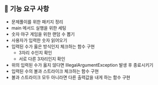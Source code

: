 ## 🚀 기능 요구 사항

- 문제풀이를 위한 패키지 정리
- main 메서드 실행을 위한 세팅
- 숫자 야구 게임을 위한 랜덤 수 뽑기
- 사용자가 입력한 숫자 읽어오기
- 입력된 수가 옳은 방식인지 체크하는 함수 구현
  - 3자리 수인지 확인
  - 서로 다른 3자리인지 확인
- 위의 입력된 수가 옳지 않다면 IllegalArgumentException 발생 후 종료시키기
- 입력된 수의 볼과 스트라이크 체크하는 함수 구현
- 볼과 스트라이크 모두 아니라면 다른 출력값을 내게 하는 함수 구현
